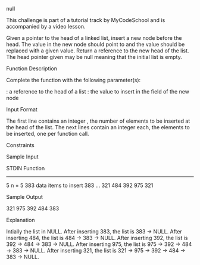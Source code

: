 null

This challenge is part of a tutorial track by MyCodeSchool and is accompanied by a video lesson.

Given a pointer to the head of a linked list, insert a new node before the head. The  value in the new node should point to  and the  value should be replaced with a given value. Return a reference to the new head of the list. The head pointer given may be null meaning that the initial list is empty.

Function Description

Complete the function  with the following parameter(s):

: a reference to the head of a list
: the value to insert in the  field of the new node

Input Format

The first line contains an integer , the number of elements to be inserted at the head of the list.
The next  lines contain an integer each, the elements to be inserted, one per function call.

Constraints

Sample Input

STDIN   Function
-----   --------
5       n = 5
383     data items to insert 383 ... 321
484
392
975
321


Sample Output

321
975
392
484
383


Explanation

Intially the list in NULL. After inserting 383, the list is 383 -> NULL.
After inserting 484, the list is 484 -> 383 -> NULL.
After inserting 392, the list is 392 -> 484 -> 383 -> NULL.
After inserting 975, the list is 975 -> 392 -> 484 -> 383 -> NULL.
After inserting 321, the list is 321 -> 975 -> 392 -> 484 -> 383 -> NULL.